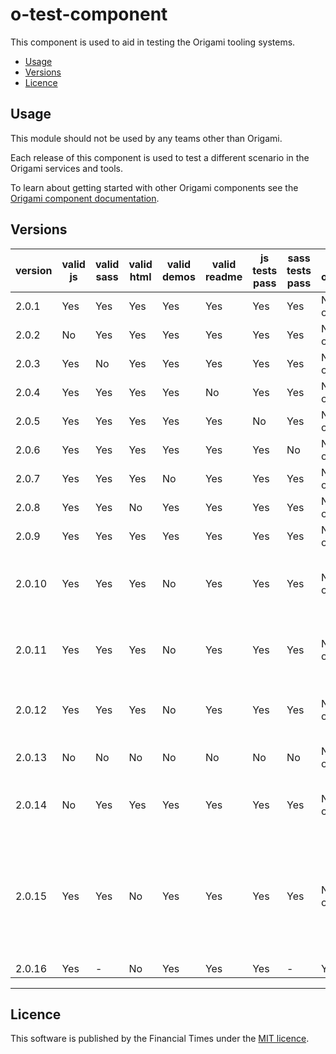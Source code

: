 # o-test-component

This component is used to aid in testing the Origami tooling systems.

- [Usage](#usage)
- [Versions](#versions)
- [Licence](#licence)

## Usage

This module should not be used by any teams other than Origami.

Each release of this component is used to test a different scenario in the Origami services and tools.

To learn about getting started with other Origami components see the [Origami component documentation](https://origami.ft.com/docs/components).


## Versions

|version|valid js|valid sass|valid html|valid demos|valid readme|js tests pass|sass tests pass|valid origamiVersion   |                description                    |
|-------|--------|----------|----------|-----------|------------|-------------|---------------|-----------------------|-----------------------------------------------|
|2.0.1  | Yes    | Yes      | Yes      | Yes       | Yes        | Yes         | Yes           | No, 2 instead of 2.0  |                                               |
|2.0.2  | No     | Yes      | Yes      | Yes       | Yes        | Yes         | Yes           | No, 2 instead of 2.0  |                                               |
|2.0.3  | Yes    | No       | Yes      | Yes       | Yes        | Yes         | Yes           | No, 2 instead of 2.0  |                                               |
|2.0.4  | Yes    | Yes      | Yes      | Yes       | No         | Yes         | Yes           | No, 2 instead of 2.0  |                                               |
|2.0.5  | Yes    | Yes      | Yes      | Yes       | Yes        | No          | Yes           | No, 2 instead of 2.0  |                                               |
|2.0.6  | Yes    | Yes      | Yes      | Yes       | Yes        | Yes         | No            | No, 2 instead of 2.0  |                                               |
|2.0.7  | Yes    | Yes      | Yes      | No        | Yes        | Yes         | Yes           | No, 2 instead of 2.0  |                                               |
|2.0.8  | Yes    | Yes      | No       | Yes       | Yes        | Yes         | Yes           | No, 2 instead of 2.0  |                                               |
|2.0.9  | Yes    | Yes      | Yes      | Yes       | Yes        | Yes         | Yes           | No, 2 instead of 2.0  |                                               |
|2.0.10 | Yes    | Yes      | Yes      | No        | Yes        | Yes         | Yes           | No, 2 instead of 2.0  | The demo's mustache causes a compilation error|
|2.0.11 | Yes    | Yes      | Yes      | No        | Yes        | Yes         | Yes           | No, 2 instead of 2.0  | The demo's sass causes a compilation error    |
|2.0.12 | Yes    | Yes      | Yes      | No        | Yes        | Yes         | Yes           | No, 2 instead of 2.0  | The demo's js causes a compilation error      |
|2.0.13 | No     | No       | No       | No        | No         | No          | No            | No, 2 instead of 2.0  | No origami.json file                          |
|2.0.14 | No     | Yes      | Yes      | Yes       | Yes        | Yes         | Yes           | No, 2 instead of 2.0  | Syntax errors in component js                 |
|2.0.15 | Yes    | Yes      | No       | Yes       | Yes        | Yes         | Yes           | No, 2 instead of 2.0  | The demo html contains invalid syntax which causes prettier to throw an error |
|2.0.16 | Yes    | -        | No       | Yes       | Yes        | Yes         | -             | Yes                   |                                               |

***

## Licence

This software is published by the Financial Times under the [MIT licence](http://opensource.org/licenses/MIT).
